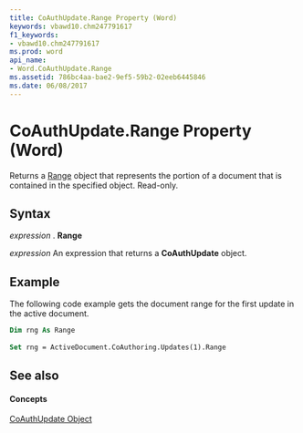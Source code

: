 ```yaml
---
title: CoAuthUpdate.Range Property (Word)
keywords: vbawd10.chm247791617
f1_keywords:
- vbawd10.chm247791617
ms.prod: word
api_name:
- Word.CoAuthUpdate.Range
ms.assetid: 786bc4aa-bae2-9ef5-59b2-02eeb6445846
ms.date: 06/08/2017
---
```



# CoAuthUpdate.Range Property (Word)

Returns a [Range](Word.Range.md) object that represents the portion of a document that is contained in the specified object. Read-only.


## Syntax

 _expression_ . **Range**

 _expression_ An expression that returns a **CoAuthUpdate** object.


## Example

The following code example gets the document range for the first update in the active document.


```vb
Dim rng As Range 
 
Set rng = ActiveDocument.CoAuthoring.Updates(1).Range 

```


## See also


#### Concepts


[CoAuthUpdate Object](Word.CoAuthUpdate.md)


